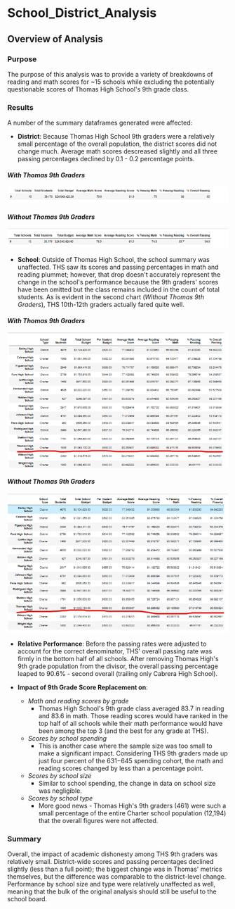# School_District_Analysis

## Overview of Analysis

### Purpose
The purpose of this analysis was to provide a variety of breakdowns of reading and math scores for ~15 schools while excluding the potentially questionable scores of Thomas High School's 9th grade class.

### Results
A number of the summary dataframes generated were affected:
 - **District**: Because Thomas High School 9th graders were a relatively small percentage of the overall population, the district scores did not change much. Average math scores descreased slightly and all three passing percentages declined by 0.1 - 0.2 percentage points.
#### _With Thomas 9th Graders_
   ![With Thomas 9th Graders](/district_summary_with_thomas_9th_graders.png)
#### _Without Thomas 9th Graders_
   ![Without Thomas 9th Graders](/district_summary_without_thomas_9th_graders.png)

 - **School**: Outside of Thomas High School, the school summary was unaffected. THS saw its scores and passing percentages in math and reading plummet; however, that drop doesn't accurately represent the change in the school's performance because the 9th graders' scores have been omitted but the class remains included in the count of total students. As is evident in the second chart (_Without Thomas 9th Graders_), THS 10th-12th graders actually fared quite well.
#### _With Thomas 9th Graders_
   ![With Thomas 9th Graders](/school_summary_with_thomas_9th_graders.png)
#### _Without Thomas 9th Graders_
   ![Without Thomas 9th Graders](/school_summary_without_thomas_9th_graders.png)

 - **Relative Performance**: Before the passing rates were adjusted to account for the correct denominator, THS' overall passing rate was firmly in the bottom half of all schools. After removing Thomas High's 9th grade population from the divisor, the overall passing percentage leaped to 90.6% - second overall (trailing only Cabrera High School).

 - **Impact of 9th Grade Score Replacement on**: 
     * _Math and reading scores by grade_
        - Thomas High School's 9th grade class averaged 83.7 in reading and 83.6 in math. Those reading scores would have ranked in the top half of all schools while their math performance would have been among the top 3 (and the best for any grade at THS).
     * _Scores by school spending_
        - This is another case where the sample size was too small to make a significant impact. Considering THS 9th graders made up just four percent of the $631-$645 spending cohort, the math and reading scores changed by less than a percentage point.
     * _Scores by school size_
        - Similar to school spending, the change in data on school size was negligible.
     * _Scores by school type_
        - More good news - Thomas High's 9th graders (461) were such a small percentage of the entire Charter school population (12,194) that the overall figures were not affected.

### Summary
Overall, the impact of academic dishonesty among THS 9th graders was relatively small. District-wide scores and passing percentages declined slightly (less than a full point); the biggest change was in Thomas' metrics themselves, but the difference was comparable to the district-level change. Performance by school size and type were relatively unaffected as well, meaning that the bulk of the original analysis should still be useful to the school board.
